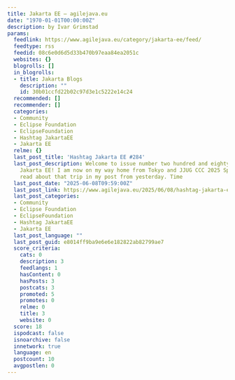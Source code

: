 ```yaml
---
title: Jakarta EE – agilejava.eu
date: "1970-01-01T00:00:00Z"
description: by Ivar Grimstad
params:
  feedlink: https://www.agilejava.eu/category/jakarta-ee/feed/
  feedtype: rss
  feedid: 08c6e0d6d5d33b470b97eaa84ea2051c
  websites: {}
  blogrolls: []
  in_blogrolls:
  - title: Jakarta Blogs
    description: ""
    id: 30b01ccfd22b02c97d3e1c5222e14c24
  recommended: []
  recommender: []
  categories:
  - Community
  - Eclipse Foundation
  - EclipseFoundation
  - Hashtag JakartaEE
  - Jakarta EE
  relme: {}
  last_post_title: 'Hashtag Jakarta EE #284'
  last_post_description: Welcome to issue number two hundred and eighty-four of Hashtag
    Jakarta EE! I am now on my way home from Tokyo and JJUG CCC 2025 Spring. You can
    read about that trip in my post from yesterday. Time
  last_post_date: "2025-06-08T09:59:00Z"
  last_post_link: https://www.agilejava.eu/2025/06/08/hashtag-jakarta-ee-284/
  last_post_categories:
  - Community
  - Eclipse Foundation
  - EclipseFoundation
  - Hashtag JakartaEE
  - Jakarta EE
  last_post_language: ""
  last_post_guid: e8014ff9ba9e6e6e182822ab82799ae7
  score_criteria:
    cats: 0
    description: 3
    feedlangs: 1
    hasContent: 0
    hasPosts: 3
    postcats: 3
    promoted: 5
    promotes: 0
    relme: 0
    title: 3
    website: 0
  score: 18
  ispodcast: false
  isnoarchive: false
  innetwork: true
  language: en
  postcount: 10
  avgpostlen: 0
---
```

